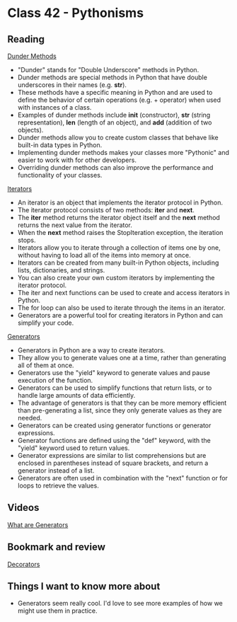 # Class 42 - Pythonisms

## Reading

[Dunder Methods](https://dbader.org/blog/python-dunder-methods)
- "Dunder" stands for "Double Underscore" methods in Python.
- Dunder methods are special methods in Python that have double underscores in their names (e.g. __str__).
- These methods have a specific meaning in Python and are used to define the behavior of certain operations (e.g. + operator) when used with instances of a class.
- Examples of dunder methods include __init__ (constructor), __str__ (string representation), __len__ (length of an object), and __add__ (addition of two objects).
- Dunder methods allow you to create custom classes that behave like built-in data types in Python.
- Implementing dunder methods makes your classes more "Pythonic" and easier to work with for other developers.
- Overriding dunder methods can also improve the performance and functionality of your classes.


[Iterators](https://dbader.org/blog/python-iterators)
- An iterator is an object that implements the iterator protocol in Python.
- The iterator protocol consists of two methods: __iter__ and __next__.
- The __iter__ method returns the iterator object itself and the __next__ method returns the next value from the iterator.
- When the __next__ method raises the StopIteration exception, the iteration stops.
- Iterators allow you to iterate through a collection of items one by one, without having to load all of the items into memory at once.
- Iterators can be created from many built-in Python objects, including lists, dictionaries, and strings.
- You can also create your own custom iterators by implementing the iterator protocol.
- The iter and next functions can be used to create and access iterators in Python.
- The for loop can also be used to iterate through the items in an iterator.
- Generators are a powerful tool for creating iterators in Python and can simplify your code.


[Generators](https://dbader.org/blog/python-generators)
- Generators in Python are a way to create iterators.
- They allow you to generate values one at a time, rather than generating all of them at once.
- Generators use the "yield" keyword to generate values and pause execution of the function.
- Generators can be used to simplify functions that return lists, or to handle large amounts of data efficiently.
- The advantage of generators is that they can be more memory efficient than pre-generating a list, since they only generate values as they are needed.
- Generators can be created using generator functions or generator expressions.
- Generator functions are defined using the "def" keyword, with the "yield" keyword used to return values.
- Generator expressions are similar to list comprehensions but are enclosed in parentheses instead of square brackets, and return a generator instead of a list.
- Generators are often used in combination with the "next" function or for loops to retrieve the values.


## Videos
[What are Generators](https://realpython.com/lessons/what-are-python-generators/)


## Bookmark and review

[Decorators](https://realpython.com/primer-on-python-decorators/)

## Things I want to know more about
- Generators seem really cool. I'd love to see more examples of how we might use them in practice. 